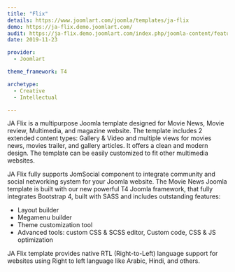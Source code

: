 ```yaml
---
title: "Flix"
details: https://www.joomlart.com/joomla/templates/ja-flix
demo: https://ja-flix.demo.joomlart.com/
audit: https://ja-flix.demo.joomlart.com/index.php/joomla-content/featured-articles
date: 2019-11-23

provider:
  - Joomlart

theme_framework: T4

archetype:
  - Creative
  - Intellectual

---
```


JA Flix is a multipurpose Joomla template designed for Movie News, Movie review, Multimedia, and magazine website. The template includes 2 extended content types: Gallery & Video and multiple views for movies news, movies trailer, and gallery articles. It offers a clean and modern design. The template can be easily customized to fit other multimedia websites.

JA Flix fully supports JomSocial component to integrate community and social networking system for your Joomla website. The Movie News Joomla template is built with our new powerful T4 Joomla framework, that fully integrates Bootstrap 4, built with SASS and includes outstanding features:

* Layout builder
* Megamenu builder
* Theme customization tool
* Advanced tools: custom CSS & SCSS editor, Custom code, CSS & JS optimization

JA Flix template provides native RTL (Right-to-Left) language support for websites using Right to left language like Arabic, Hindi, and others.
